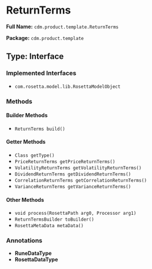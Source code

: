 # ReturnTerms

**Full Name:** `cdm.product.template.ReturnTerms`

**Package:** `cdm.product.template`

## Type: Interface

### Implemented Interfaces

- `com.rosetta.model.lib.RosettaModelObject`

### Methods

#### Builder Methods

- `ReturnTerms build()`

#### Getter Methods

- `Class getType()`
- `PriceReturnTerms getPriceReturnTerms()`
- `VolatilityReturnTerms getVolatilityReturnTerms()`
- `DividendReturnTerms getDividendReturnTerms()`
- `CorrelationReturnTerms getCorrelationReturnTerms()`
- `VarianceReturnTerms getVarianceReturnTerms()`

#### Other Methods

- `void process(RosettaPath arg0, Processor arg1)`
- `ReturnTermsBuilder toBuilder()`
- `RosettaMetaData metaData()`

### Annotations

- **RuneDataType**
- **RosettaDataType**

